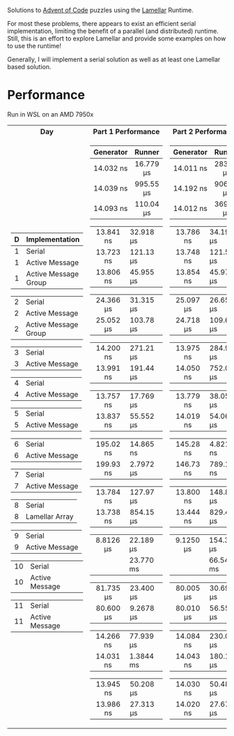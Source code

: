 Solutions to [Advent of Code](https://adventofcode.com) puzzles using the [Lamellar](https://crates.io/crates/lamellar) Runtime.

For most these problems, there appears to exist an efficient serial implementation, limiting the benefit of a parallel (and distributed) runtime.
Still, this is an effort to explore Lamellar and provide some examples on how to use the runtime!

Generally, I will implement a serial solution as well as at least one Lamellar based solution.

# Performance
Run in WSL on an AMD 7950x

<table>
<tr><th>Day</th><th>Part 1 Performance</th><th>Part 2 Performance</th></tr>
<tr><td>

|   D   | Implementation       | 
| :---: | -------------------- | 
|   1   | Serial               | 
|   1   | Active Message       | 
|   1   | Active Message Group | 

| | |
| :---: | ---------------------|
|   2   | Serial               | 
|   2   | Active Message       | 
|   2   | Active Message Group | 


| | |
| :---: | ---------------------|
|   3   | Serial               | 
|   3   | Active Message       | 

| | |
| :---: | ---------------------|
|   4   | Serial               | 
|   4   | Active Message       | 

| | |
| :---: | ---------------------|
|   5   | Serial               | 
|   5   | Active Message       | 

| | |
| :---: | ---------------------|
|   6   | Serial               | 
|   6   | Active Message       | 

| | |
| :---: | ---------------------|
|   7   | Serial               | 
|   7   | Active Message       | 

| | |
| :---: | ---------------------|
|   8   | Serial               |
|   8   | Lamellar Array       | 

| | |
| :---: | ---------------------|
|   9   | Serial               |
|   9   | Active Message       | 

| | |
| :---: | ---------------------|
|   10   | Serial               |
|   10   | Active Message       |

| | |
| :---: | ---------------------|
|   11   | Serial               |
|   11   | Active Message       |



</td><td>

| Generator |  Runner  |
| :-------: | :------: |
| 14.032 ns  | 16.779 µs |
| 14.039 ns  | 995.55 µs |
| 14.093 ns  | 110.04 µs |

| | |
| :---: | ---------------------|
| 13.841 ns | 32.918 µs |
| 13.723 ns  | 121.13 µs |
| 13.806 ns  | 45.955 µs |

| | |
| :---: | ---------------------|
| 24.366 µs | 31.315 µs |
| 25.052 µs  | 103.78 µs |

| | |
| :---: | ---------------------|
| 14.200 ns | 271.21 µs |
| 13.991 ns  | 191.44 µs |

| | |
| :---: | ---------------------|
| 13.757 ns |  17.769 µs |
| 13.837 ns  | 55.552 µs |

| | |
| :---: | ---------------------|
| 195.02 ns |  14.865 ns |
| 199.93 ns  | 2.7972 µs |

| | |
| :---: | ---------------------|
| 13.784 ns |  127.97 µs  |
| 13.738 ns  | 854.15 µs |

| | |
| :---: | ---------------------|
| 8.8126 µs |  22.189 µs|
|           |  23.770 ms|

| | |
| :---: | ---------------------|
| 81.735 µs |  23.400 µs|
| 80.600 µs |  9.2678 µs|

| | |
| :---: | ---------------------|
| 14.266 ns | 77.939 µs |
| 14.031 ns |  1.3844 ms|

| | |
| :---: | ---------------------|
| 13.945 ns | 50.208 µs |
| 13.986 ns |  27.313 µs|


</td><td>

| Generator |  Runner  |
| :-------: | :------: |
| 14.011 ns  | 283.80 µs |
| 14.192 ns  | 906.67 µs |
| 14.012 ns  | 369.71 µs |

| | |
| :---: | ---------------------|
| 13.786 ns  | 34.194 µs |
| 13.748 ns | 121.56 µs |
| 13.854 ns | 45.970 µs |

| | |
| :---: | ---------------------|
|  25.097 µs | 26.659 µs |
| 24.718 µs  | 109.68 µs |

| | |
| :---: | ---------------------|
|  13.975 ns | 284.94 µs |
| 14.050 ns  | 752.05 µs|

| | |
| :---: | ---------------------|
|  13.779 ns | 38.057 µs |
| 14.019 ns  | 54.063 µs |

| | |
| :---: | ---------------------|
|  145.28 ns | 4.8219 ns |
|  146.73 ns  | 789.15 ns |

| | |
| :---: | ---------------------|
|  13.800 ns | 148.86 µs |
|  13.444 ns  | 829.43 µs |

| | |
| :---: | ---------------------|
| 9.1250 µs | 154.30 µs |
|           |  66.549 ms |

| | |
| :---: | ---------------------|
| 80.005 µs | 30.690 µs |
| 80.010 µs |  56.556 µs |

| | |
| :---: | ---------------------|
| 14.084 ns | 230.04 µs |
| 14.043 ns |  180.17 µs |

| | |
| :---: | ---------------------|
| 14.030 ns | 50.487 µs |
| 14.020 ns |  27.679 µs|


</td></tr>
</table>
